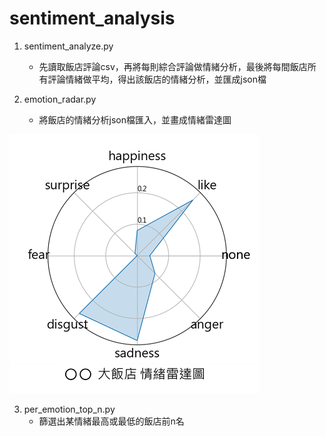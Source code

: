 # sentiment_analysis

1. sentiment_analyze.py
   - 先讀取飯店評論csv，再將每則綜合評論做情緒分析，最後將每間飯店所有評論情緒做平均，得出該飯店的情緒分析，並匯成json檔

3. emotion_radar.py
   - 將飯店的情緒分析json檔匯入，並畫成情緒雷達圖
     
 ![image](https://github.com/ellen923121/sentiment_analysis/blob/main/img/radar_example.png)

3. per_emotion_top_n.py
   - 篩選出某情緒最高或最低的飯店前n名 
